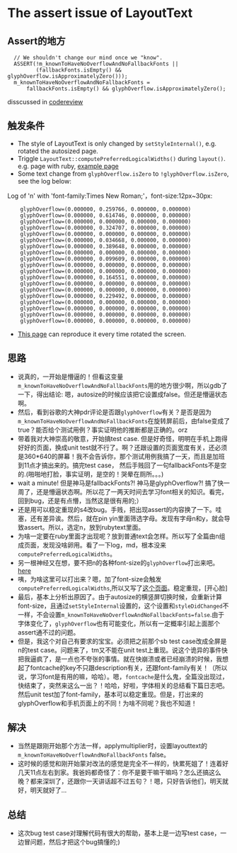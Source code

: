 # The assert issue of LayoutText
## Assert的地方

	  // We shouldn't change our mind once we "know".
	  ASSERT(!m_knownToHaveNoOverflowAndNoFallbackFonts ||
	         (fallbackFonts.isEmpty() && glyphOverflow.isApproximatelyZero()));
	  m_knownToHaveNoOverflowAndNoFallbackFonts =
	      fallbackFonts.isEmpty() && glyphOverflow.isApproximatelyZero();


disscussed in [codereview](https://codereview.chromium.org/2683553002/)

## 触发条件
- The style of LayoutText is only changed by `setStyleInternal()`, e.g. rotated the autosized page.
- Triggle `LayoutText::computePreferredLogicalWidths()` during `layout()`. e.g. page with ruby, [example page](./glyphOverflow.html)
- Some text change from `glyphOverflow.isZero` to `!glyphOverflow.isZero`, see the log below:

Log of 'n' with 'font-family:Times New Roman;'，font-size:12px~30px:

	
		glyphOverflow=(0.000000, 0.259766, 0.000000, 0.000000)
		glyphOverflow=(0.000000, 0.614746, 0.000000, 0.000000)
		glyphOverflow=(0.000000, 0.000000, 0.000000, 0.000000)
		glyphOverflow=(0.000000, 0.324707, 0.000000, 0.000000)
		glyphOverflow=(0.000000, 0.000000, 0.000000, 0.000000)
		glyphOverflow=(0.000000, 0.034668, 0.000000, 0.000000)
		glyphOverflow=(0.000000, 0.389648, 0.000000, 0.000000)
		glyphOverflow=(0.000000, 0.000000, 0.000000, 0.000000)
		glyphOverflow=(0.000000, 0.099609, 0.000000, 0.000000)
		glyphOverflow=(0.000000, 0.000000, 0.000000, 0.000000)
		glyphOverflow=(0.000000, 0.000000, 0.000000, 0.000000)
		glyphOverflow=(0.000000, 0.164551, 0.000000, 0.000000)
		glyphOverflow=(0.000000, 0.000000, 0.000000, 0.000000)
		glyphOverflow=(0.000000, 0.000000, 0.000000, 0.000000)
		glyphOverflow=(0.000000, 0.229492, 0.000000, 0.000000)
		glyphOverflow=(0.000000, 0.000000, 0.000000, 0.000000)
		glyphOverflow=(0.000000, 0.000000, 0.000000, 0.000000)
		glyphOverflow=(0.000000, 0.000000, 0.000000, 0.000000)
		glyphOverflow=(0.000000, 0.000000, 0.000000, 0.000000)


- [This page](./ruby2.html) can reproduce it every time rotated the screen.

## 思路
- 说真的，一开始是懵逼的！但看这变量`m_knownToHaveNoOverflowAndNoFallbackFonts`用的地方很少啊，所以gdb了一下，得出结论: 嗯，autosize的时候应该把它设置成false。但还是懵逼状态啊。
- 然后，看到谷歌的大神pdr评论是否跟`glyphOverflow`有关？是否是因为`m_knownToHaveNoOverflowAndNoFallbackFonts`在旋转屏前后，由false变成了true？能否给个测试用例？事实证明他的推断都是正确的。orz
- 带着我对大神崇高的敬意，开始搞test case. 但是好奇怪，明明在手机上跑得好好的页面，换成unit test就不行了。啊？还跟设置的页面宽度有关，还必须是360*640的屏幕！我不会告诉你，那个测试用例我搞了一天，而且是加班到11点才搞出来的。搞完test case， 然后手贱回了一句fallbackFonts不是空的.(啪啪地打脸，事实证明，是空的！哭晕在厕所。。。)
- wait a minute! 但是神马是fallbackFonts?! 神马是glyphOverflow?! 搞了快一周了，还是懵逼状态啊。所以花了一两天时间去学习font相关的知识。看完，回到bug，还是有点懵，当然这是很有用的;）
- 还是用可以稳定重现的s4改bug。手贱，把出现assert的内容换了一下。哇塞，还有差异诶。然后，就在pin yin里面筛选字母。发现有字母n和y，就会导致assert。所以，选定n，放到rubytext里面。
- 为啥一定要在ruby里面才出现呢？放到普通text会怎样。所以写了全篇由n组成页面，发现没啥卵用。看了一下log，md，根本没来`computePreferredLogicalWidths`。
- 另一根神经又在想，要不把n的各种font-size的`glyphOverflow`打出来吧。[here](./ruby7.html)
- 咦，为啥这里可以打出来？嗯，加了font-size会触发`computePreferredLogicalWidths`,所以又写了[这个页面](./glyphOverflow.html)。稳定重现，[开心脸]
- 最后，基本上分析出原因了。由于autosize的横竖屏切换时候，会重新计算font-size，且通过`setStyleInternal`设置的，这个设置和`styleDidChanged`不一样，不会设置`m_knownToHaveNoOverflowAndNoFallbackFonts=false`.由于字体变化了，`glyphOverflow`也有可能变化，所以有一定概率引起上面那个assert通不过的问题。
- 但是，我这个对自己有要求的宝宝。必须把之前那个sb test case改成全屏是n的test case。问题来了，tm又不能在unit test上重现。说这个诡异的事件快把我逼疯了，是一点也不夸张的事情。就在快崩溃或者已经崩溃的时候，我想起了fontcache的key不只跟description有关，还跟font-family有关！（所以说，学习font是有用的嘛，哈哈）。嗯，`fontcache`是什么鬼，全篇没出现过，快结束了，突然来这么一出？！哈哈，好啦，字体相关的总结看下篇日志吧。然后unit test加了font-family，基本可以稳定重现。但是，打出来的glyphOverflow和手机页面上的不同！为啥不同呢？我也不知道！

## 解决
- 当然是跟刚开始那个方法一样，applymultiplier时，设置layouttext的`m_knownToHaveNoOverflowAndNoFallbackFonts` false。
- 这时候的感觉和刚开始蒙对改法的感觉是完全不一样的，快累死姐了！连着好几天11点左右到家。我爸妈都奇怪了：你不是要干嘛干嘛吗？怎么还搞这么晚？都来深圳了，还跟你一天讲话超不过五句？！嗯，只好告诉他们，明天就好，明天就好了...

## 总结
- 这次bug test case对理解代码有很大的帮助，基本上是一边写test case，一边冒问题，然后才把这个bug搞懂的;)
